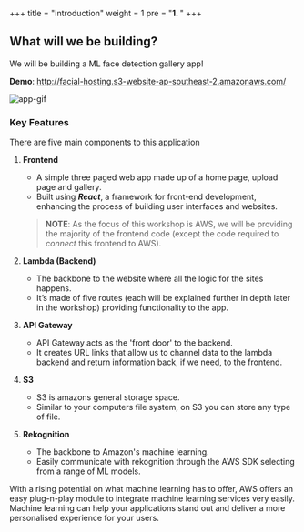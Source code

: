 
+++
title = "Introduction"
weight = 1
pre = "<b>1. </b>"
+++

## What will we be building? 
We will be building a ML face detection gallery app!

**Demo**: http://facial-hosting.s3-website-ap-southeast-2.amazonaws.com/

![app-gif](/img/DEMO.gif)

### Key Features

There are five main components to this application
1. **Frontend**
   - A simple three paged web app made up of a home page, upload page and gallery.
   - Built using ***React***, a framework for front-end development, enhancing the process of building user interfaces and websites.
   
   >**NOTE**: As the focus of this workshop is AWS, we will be providing the majority of the frontend code (except the code required to *connect* this frontend to AWS).

2. **Lambda (Backend)**
   - The backbone to the website where all the logic for the sites happens. 
   - It’s made of five routes (each will be explained further in depth later in the workshop) providing functionality to the app.

3. **API Gateway**
   - API Gateway acts as the 'front door' to the backend.
   - It creates URL links that allow us to channel data to the lambda backend and return information back, if we need, to the frontend.
   
4. **S3**
   - S3 is amazons general storage space.
   - Similar to your computers file system, on S3 you can store any type of file.

5. **Rekognition**
   - The backbone to Amazon's machine learning.
   - Easily communicate with rekognition through the AWS SDK selecting from a range of ML models.

With a rising potential on what machine learning has to offer, AWS offers an easy plug-n-play module to integrate machine learning services very easily. Machine learning can help your applications stand out and deliver a more personalised experience for your users.
